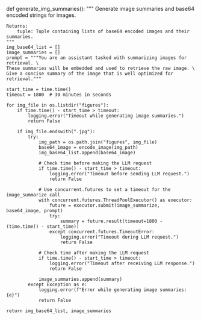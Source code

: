 def generate_img_summaries():
    """
    Generate image summaries and base64 encoded strings for images.

    Returns:
        tuple: Tuple containing lists of base64 encoded images and their summaries.
    """
    img_base64_list = []
    image_summaries = []
    prompt = """You are an assistant tasked with summarizing images for retrieval. \
    These summaries will be embedded and used to retrieve the raw image. \
    Give a concise summary of the image that is well optimized for retrieval."""
    
    start_time = time.time()
    timeout = 1800  # 30 minutes in seconds

    for img_file in os.listdir("figures"):
        if time.time() - start_time > timeout:
            logging.error("Timeout while generating image summaries.")
            return False

        if img_file.endswith(".jpg"):
            try:
                img_path = os.path.join("figures", img_file)
                base64_image = encode_image(img_path)
                img_base64_list.append(base64_image)
                
                # Check time before making the LLM request
                if time.time() - start_time > timeout:
                    logging.error("Timeout before sending LLM request.")
                    return False

                # Use concurrent.futures to set a timeout for the image_summarize call
                with concurrent.futures.ThreadPoolExecutor() as executor:
                    future = executor.submit(image_summarize, base64_image, prompt)
                    try:
                        summary = future.result(timeout=1800 - (time.time() - start_time))
                    except concurrent.futures.TimeoutError:
                        logging.error("Timeout during LLM request.")
                        return False

                # Check time after making the LLM request
                if time.time() - start_time > timeout:
                    logging.error("Timeout after receiving LLM response.")
                    return False

                image_summaries.append(summary)
            except Exception as e:
                logging.error(f"Error while generating image summaries: {e}")
                return False

    return img_base64_list, image_summaries
